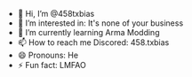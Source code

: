 - 👋 Hi, I’m @458txbias
- 👀 I’m interested in: It's none of your business
- 🌱 I’m currently learning Arma Modding
- 📫 How to reach me Discored: 458.txbias
- 😄 Pronouns: He
- ⚡ Fun fact: LMFAO

<!---
458txbias/458txbias is a ✨ special ✨ repository because its `README.md` (this file) appears on your GitHub profile.
You can click the Preview link to take a look at your changes.
--->
